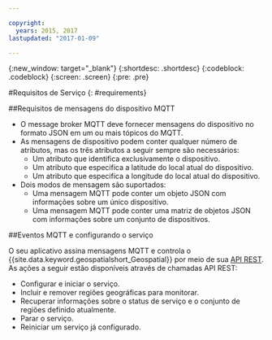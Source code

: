 ```yaml
---

copyright:
  years: 2015, 2017
lastupdated: "2017-01-09"

---
```


<!-- Attribute definitions --> 
{:new_window: target="_blank"}
{:shortdesc: .shortdesc}
{:codeblock: .codeblock}
{:screen: .screen}
{:pre: .pre}

#Requisitos de Serviço
{: #requirements}


##Requisitos de mensagens do dispositivo MQTT

* O message broker MQTT deve fornecer mensagens do dispositivo no formato JSON em um ou mais
tópicos do MQTT.
* As mensagens de dispositivo podem conter qualquer número de atributos, mas os três atributos a seguir sempre são necessários:
	* Um atributo que identifica exclusivamente o dispositivo.
	* Um atributo que especifica a latitude do local atual do dispositivo.
	* Um atributo que especifica a longitude do local atual do dispositivo.
* Dois modos de mensagem são suportados:
	* Uma mensagem MQTT pode conter um objeto JSON com informações sobre um único dispositivo.
	* Uma mensagem MQTT pode conter uma matriz de objetos JSON com informações sobre um conjunto de dispositivos.

##Eventos MQTT e configurando o serviço

O seu aplicativo assina mensagens MQTT e controla o {{site.data.keyword.geospatialshort_Geospatial}} por meio de sua [API REST](https://console.ng.bluemix.net/apidocs/246). As
ações a seguir estão disponíveis através de chamadas API REST:

* Configurar e iniciar o serviço.
* Incluir e remover regiões geográficas para monitorar.
* Recuperar informações sobre o status de serviço e o conjunto de regiões definido atualmente.
* Parar o serviço.
* Reiniciar um serviço já configurado.

